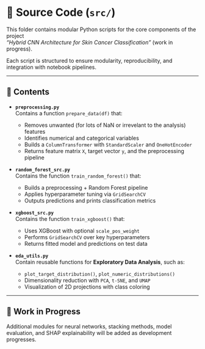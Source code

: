 # 🧠 Source Code (`src/`)

This folder contains modular Python scripts for the core components of the project  
*“Hybrid CNN Architecture for Skin Cancer Classification”* (work in progress).

Each script is structured to ensure modularity, reproducibility, and integration with notebook pipelines.

---

## 📂 Contents

- **`preprocessing.py`**  
  Contains a function `prepare_data(df)` that:
  - Removes unwanted (for lots of NaN or irrevelant to the analysis) features 
  - Identifies numerical and categorical variables
  - Builds a `ColumnTransformer` with `StandardScaler` and `OneHotEncoder`
  - Returns feature matrix `X`, target vector `y`, and the preprocessing pipeline

- **`random_forest_src.py`**  
  Contains the function `train_random_forest()` that:
  - Builds a preprocessing + Random Forest pipeline
  - Applies hyperparameter tuning via `GridSearchCV`
  - Outputs predictions and prints classification metrics

- **`xgboost_src.py`**  
  Contains the function `train_xgboost()` that:
  - Uses XGBoost with optional `scale_pos_weight`
  - Performs `GridSearchCV` over key hyperparameters
  - Returns fitted model and predictions on test data
 
- **`eda_utils.py`**  
  Contain reusable functions for **Exploratory Data Analysis**, such as:
  - `plot_target_distribution()`, `plot_numeric_distributions()`
  - Dimensionality reduction with `PCA`, `t-SNE`, and `UMAP`
  - Visualization of 2D projections with class coloring


---

## 🚧 Work in Progress

Additional modules for neural networks, stacking methods, model evaluation, and SHAP explainability will be added as development progresses.
